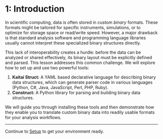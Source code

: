 # 1: Introduction
In scientific computing, data is often stored in custom *binary* formats. These formats might be tailored for specific instruments, simulations, or to optimize for storage space or read/write speed. However, a major drawback is that standard analysis software and programming language libraries usually cannot interpret these specialized binary structures directly.

This lack of interoperability creates a hurdle: before the data can be analyzed or shared effectively, its binary layout must be explicitly defined and parsed. This lesson addresses this common challenge. We will explore how to set up and use two powerful tools:

1.  **Kaitai Struct:** A YAML based declarative language for describing binary data structures, which can generate parser code in various languages (Python, C#, Java, JavaScript, Perl, PHP, Ruby).
2.  **Construct:** A Python library for parsing and building binary data structures.

We will guide you through installing these tools and then demonstrate how they enable you to translate custom binary data into readily usable formats for your analysis workflows.

---
Continue to [Setup](02_setup.md) to get your environment ready.